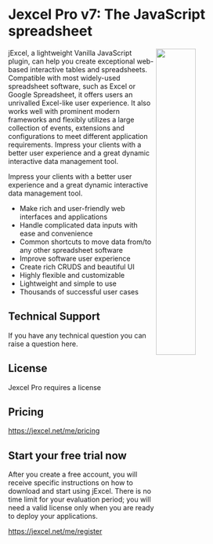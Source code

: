 # Jexcel Pro v7: The JavaScript spreadsheet

<img src='https://jexcel.net/templates/default/img/jexcel-spreadsheet.png' align="right" width="40%">

jExcel, a lightweight Vanilla JavaScript plugin, can help you create exceptional web-based interactive tables and spreadsheets. Compatible with most widely-used spreadsheet software, such as Excel or Google Spreadsheet, it offers users an unrivalled Excel-like user experience. It also works well with prominent modern frameworks and flexibly utilizes a large collection of events, extensions and configurations to meet different application requirements. Impress your clients with a better user experience and a great dynamic interactive data management tool.

Impress your clients with a better user experience and a great dynamic interactive data management tool.

*   Make rich and user-friendly web interfaces and applications
*   Handle complicated data inputs with ease and convenience
*   Common shortcuts to move data from/to any other spreadsheet software
*   Improve software user experience
*   Create rich CRUDS and beautiful UI
*   Highly flexible and customizable
*   Lightweight and simple to use
*   Thousands of successful user cases


<h2>Technical Support</h2>

If you have any technical question you can raise a question here.


<h2>License</h2>

Jexcel Pro requires a license

<h2>Pricing</h2>

https://jexcel.net/me/pricing



<h2>Start your free trial now</h2>

After you create a free account, you will receive specific instructions on how to download and start using jExcel. There is no time limit for your evaluation period; you will need a valid license only when you are ready to deploy your applications.

https://jexcel.net/me/register
